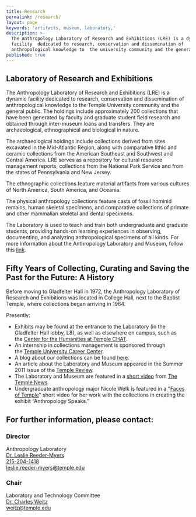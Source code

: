 ```yaml
---
title: Research
permalink: /research/
layout: page
keywords: 'artifacts, museum, laboratory,'
description: >-
  The Anthropology Laboratory of Research and Exhibitions (LRE) is a dynamic
  facility  dedicated to research, conservation and dissemination of
  anthropological knowledge to  the university community and the general public.
published: true
---
```

## Laboratory of Research and Exhibitions

The Anthropology Laboratory of Research and Exhibitions (LRE) is a dynamic facility dedicated to research, conservation and dissemination of anthropological knowledge to the Temple University community and the general public. The holdings include approximately 200 collections that have been generated by faculty and graduate student field research and obtained through inter-museum loans and transfers.  They are archaeological, ethnographical and biological in nature.

The archaeological holdings include collections derived from sites excavated in the Mid-Atlantic Region, along with comparative lithic and ceramic collections from the American Southeast and Southwest and Central America. LRE serves as a repository for cultural resource management reports, collections from the National Park Service and from the states of Pennsylvania and New Jersey.

The ethnographic collections feature material artifacts from various cultures of North America, South America, and Oceania.

The physical anthropology collections feature casts of fossil hominid remains, human skeletal specimens, and comparative collections of primate and other mammalian skeletal and dental specimens.

The Laboratory is used to teach and train both undergraduate and graduate students, providing hands-on learning experiences in observing, documenting, and analyzing anthropological specimens of all kinds. For more information about the Anthropology Laboratory and Museum, follow this [link](http://gamma.library.temple.edu/anthropologylab/).

## Fifty Years of Collecting, Curating and Saving the Past for the Future: A History

Before moving to Gladfelter Hall in 1972, the Anthropology Laboratory of Research and Exhibitions was located in College Hall, next to the Baptist Temple, where collections began arriving in 1964.  

Presently:
- Exhibits may be found at the entrance to the Laboratory (in the Gladfelter Hall lobby, L8), as well as elsewhere on campus, such as the [Center for the Humanities at Temple CHAT](http://www.temple.edu/humanities/activities/exhibits/ExcavatingDesire.htm).
- An internship in collections management is sponsored through the [Temple University Career Center](http://www.temple.edu/provost/careercenter/).
- A blog about our collections can be found [here](https://anthropologylabtemple.wordpress.com/). 
- An article about the Laboratory and Museum appeared in the Summer 2011 issue of the [Temple Review](http://www.temple.edu/templemag/archives/2011_summer/Earthly_Treasures_sum11.html).
- The Laboratory and Museum are featured in a [short video](http://www.youtube.com/watch?v=4LecSEiUCxQ) from [The Temple News](http://www.temple-news.com/).
- Undergraduate anthropology major Nicole Welk is featured in a "[Faces of Temple](https://news.temple.edu/news/faces-nicole_welk)" short video for her work with the collections in creating the exhibit “Anthropology Speaks.”

## For further information, please contact:

### Director
Anthropology Laboratory<br>
[Dr. Leslie Reeder-Myers](https://liberalarts.temple.edu/academics/faculty/reeder-myers-leslie)<br>
[215-204-1418](tel:2152041418)<br>
[leslie.reeder-myers@temple.edu](mailto:leslie.reeder-myers@temple.edu)

### Chair
Laboratory and Technology Committee<br>
[Dr. Charles Weitz](https://liberalarts.temple.edu/academics/faculty/weitz-charles)<br>
[weitz@temple.edu](mailto:weitz@temple.edu)

